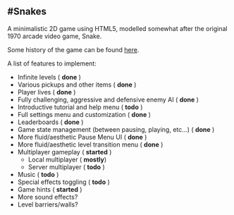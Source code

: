 #Snakes
----------------------------

A minimalistic 2D game using HTML5, modelled somewhat after the original 1970 arcade video game, Snake.

Some history of the game can be found [here](http://en.wikipedia.org/wiki/Snake_%28video_game%29).

A list of features to implement:
* Infinite levels ( **done** )
* Various pickups and other items ( **done** )
* Player lives ( **done** )
* Fully challenging, aggressive and defensive enemy AI ( **done** )
* Introductive tutorial and help menu ( **todo** )
* Full settings menu and customization ( **done** )
* Leaderboards ( **done** )
* Game state management (between pausing, playing, etc...) ( **done** )
* More fluid/aesthetic Pause Menu UI ( **done** )
* More fluid/aesthetic level transition menu ( **done** )
* Multiplayer gameplay ( **started** )
  - Local multiplayer ( **mostly**)
  - Server multiplayer ( **todo** )
* Music ( **todo** )
* Special effects toggling ( **todo** )
* Game hints ( **started** )
* More sound effects?
* Level barriers/walls?
